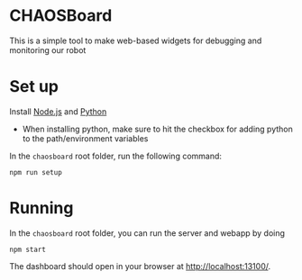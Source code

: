 # CHAOSBoard

This is a simple tool to make web-based widgets for debugging and monitoring our robot

# Set up
Install [Node.js](https://nodejs.org/en/download/) and [Python](https://www.python.org/downloads/)
- When installing python, make sure to hit the checkbox for adding python to the path/environment variables

In the `chaosboard` root folder, run the following command:
```
npm run setup
```

# Running
In the `chaosboard` root folder, you can run the server and webapp by doing
```
npm start
```
The dashboard should open in your browser at [http://localhost:13100/](http://localhost:13100/).